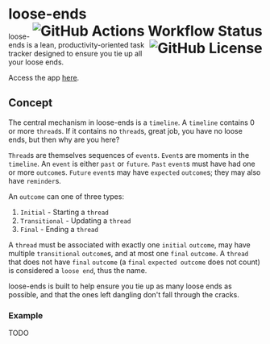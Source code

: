 <h1>
  loose-ends
  <img align="right" alt="GitHub Actions Workflow Status" src="https://img.shields.io/github/actions/workflow/status/m3l6h/loose-ends/.github%2Fworkflows%2Fpublish.yml?branch=main&label=publish">
  <img align="right" alt="GitHub License" src="https://img.shields.io/github/license/m3l6h/loose-ends">
</h1>

loose-ends is a lean, productivity-oriented task tracker designed to ensure you tie up all your loose ends.

Access the app [here](https://loose-ends.m3l6h.net).

## Concept

The central mechanism in loose-ends is a `timeline`. A `timeline` contains 0 or more `thread`s. If it contains no `thread`s, great job, you have no loose ends, but then why are you here?

`Thread`s are themselves sequences of `event`s. `Event`s are moments in the `timeline`. An `event` is either `past` or `future`. `Past` `event`s must have had one or more `outcome`s. `Future` `event`s may have `expected` `outcome`s; they may also have `reminder`s.

An `outcome` can one of three types:

1. `Initial` - Starting a `thread`
2. `Transitional` - Updating a `thread`
3. `Final` - Ending a `thread`

A `thread` must be associated with exactly one `initial` `outcome`, may have multiple `transitional` `outcome`s, and at most one `final` `outcome`. A `thread` that does not have `final` `outcome` (a `final` `expected outcome` does not count) is considered a `loose end`, thus the name.

loose-ends is built to help ensure you tie up as many loose ends as possible, and that the ones left dangling don't fall through the cracks.

### Example

TODO